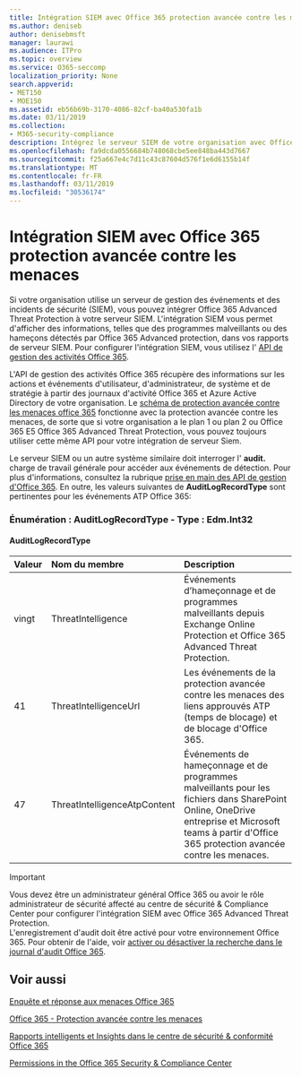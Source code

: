 ```yaml
---
title: Intégration SIEM avec Office 365 protection avancée contre les menaces
ms.author: deniseb
author: denisebmsft
manager: laurawi
ms.audience: ITPro
ms.topic: overview
ms.service: O365-seccomp
localization_priority: None
search.appverid:
- MET150
- MOE150
ms.assetid: eb56b69b-3170-4086-82cf-ba40a530fa1b
ms.date: 03/11/2019
ms.collection:
- M365-security-compliance
description: Intégrez le serveur SIEM de votre organisation avec Office 365 protection avancée contre les menaces et les événements de menace associés dans l'API de gestion des activités Office 365.
ms.openlocfilehash: fa9dcda0556684b748068cbe5ee848ba443d7667
ms.sourcegitcommit: f25a667e4c7d11c43c87604d576f1e6d6155b14f
ms.translationtype: MT
ms.contentlocale: fr-FR
ms.lasthandoff: 03/11/2019
ms.locfileid: "30536174"
---
```

# <a name="siem-integration-with-office-365-advanced-threat-protection"></a>Intégration SIEM avec Office 365 protection avancée contre les menaces

Si votre organisation utilise un serveur de gestion des événements et des incidents de sécurité (SIEM), vous pouvez intégrer Office 365 Advanced Threat Protection à votre serveur SIEM. L'intégration SIEM vous permet d'afficher des informations, telles que des programmes malveillants ou des hameçons détectés par Office 365 Advanced protection, dans vos rapports de serveur SIEM. Pour configurer l'intégration SIEM, vous utilisez l' [API de gestion des activités Office 365](https://docs.microsoft.com/office/office-365-management-api/office-365-management-activity-api-reference). 

L'API de gestion des activités Office 365 récupère des informations sur les actions et événements d'utilisateur, d'administrateur, de système et de stratégie à partir des journaux d'activité Office 365 et Azure Active Directory de votre organisation. Le [schéma de protection avancée contre les menaces office 365](https://docs.microsoft.com/office/office-365-management-api/office-365-management-activity-api-schema#office-365-advanced-threat-protection-and-threat-intelligence-schema) fonctionne avec la protection avancée contre les menaces, de sorte que si votre organisation a le plan 1 ou plan 2 ou Office 365 E5 Office 365 Advanced Threat Protection, vous pouvez toujours utiliser cette même API pour votre intégration de serveur Siem. 

Le serveur SIEM ou un autre système similaire doit interroger l' **audit.** charge de travail générale pour accéder aux événements de détection. Pour plus d'informations, consultez la rubrique [prise en main des API de gestion d'Office 365](https://docs.microsoft.com/office/office-365-management-api/get-started-with-office-365-management-apis). En outre, les valeurs suivantes de **AuditLogRecordType** sont pertinentes pour les événements ATP Office 365:

### <a name="enum-auditlogrecordtype---type-edmint32"></a>Énumération : AuditLogRecordType - Type : Edm.Int32

#### <a name="auditlogrecordtype"></a>AuditLogRecordType

|Valeur|Nom du membre|Description|
|:-----|:-----|:-----|
|vingt|ThreatIntelligence|Événements d’hameçonnage et de programmes malveillants depuis Exchange Online Protection et Office 365 Advanced Threat Protection.|
|41|ThreatIntelligenceUrl|Les événements de la protection avancée contre les menaces des liens approuvés ATP (temps de blocage) et de blocage d'Office 365.|
|47|ThreatIntelligenceAtpContent|Événements de hameçonnage et de programmes malveillants pour les fichiers dans SharePoint Online, OneDrive entreprise et Microsoft teams à partir d'Office 365 protection avancée contre les menaces.|

> [!IMPORTANT]
> Vous devez être un administrateur général Office 365 ou avoir le rôle administrateur de sécurité affecté au centre de sécurité & Compliance Center pour configurer l'intégration SIEM avec Office 365 Advanced Threat Protection.<br/>L'enregistrement d'audit doit être activé pour votre environnement Office 365. Pour obtenir de l'aide, voir [activer ou désactiver la recherche dans le journal d'audit Office 365](turn-audit-log-search-on-or-off.md).

## <a name="related-topics"></a>Voir aussi

[Enquête et réponse aux menaces Office 365](office-365-ti.md)

[Office 365 - Protection avancée contre les menaces](office-365-atp.md)

[Rapports intelligents et Insights dans le centre de sécurité &amp; conformité Office 365](reports-and-insights-in-security-and-compliance.md)
  
[Permissions in the Office 365 Security &amp; Compliance Center](permissions-in-the-security-and-compliance-center.md)
  
